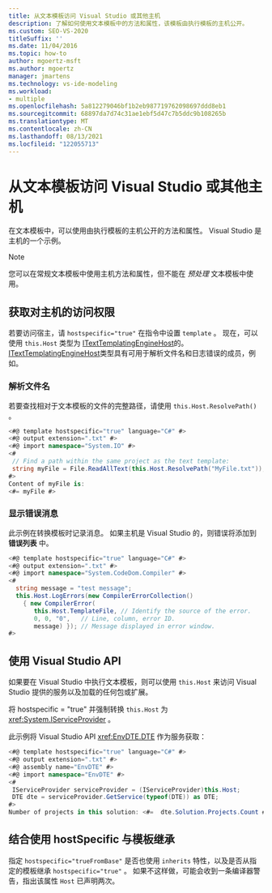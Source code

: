 ```yaml
---
title: 从文本模板访问 Visual Studio 或其他主机
description: 了解如何使用文本模板中的方法和属性，该模板由执行模板的主机公开。
ms.custom: SEO-VS-2020
titleSuffix: ''
ms.date: 11/04/2016
ms.topic: how-to
author: mgoertz-msft
ms.author: mgoertz
manager: jmartens
ms.technology: vs-ide-modeling
ms.workload:
- multiple
ms.openlocfilehash: 5a812279046bf1b2eb987719762098697ddd8eb1
ms.sourcegitcommit: 68897da7d74c31ae1ebf5d47c7b5ddc9b108265b
ms.translationtype: MT
ms.contentlocale: zh-CN
ms.lasthandoff: 08/13/2021
ms.locfileid: "122055713"
---
```

# <a name="access-visual-studio-or-other-hosts-from-a-text-template"></a>从文本模板访问 Visual Studio 或其他主机

在文本模板中，可以使用由执行模板的主机公开的方法和属性。 Visual Studio 是主机的一个示例。

> [!NOTE]
> 您可以在常规文本模板中使用主机方法和属性，但不能在 *预处理* 文本模板中使用。

## <a name="obtain-access-to-the-host"></a>获取对主机的访问权限

若要访问宿主，请 `hostspecific="true"` 在指令中设置 `template` 。 现在，可以使用 `this.Host` 类型为 [ITextTemplatingEngineHost](/previous-versions/visualstudio/visual-studio-2012/bb126505(v=vs.110))的。 [ITextTemplatingEngineHost](/previous-versions/visualstudio/visual-studio-2012/bb126505(v=vs.110))类型具有可用于解析文件名和日志错误的成员，例如。

### <a name="resolve-file-names"></a>解析文件名

若要查找相对于文本模板的文件的完整路径，请使用 `this.Host.ResolvePath()` 。

```csharp
<#@ template hostspecific="true" language="C#" #>
<#@ output extension=".txt" #>
<#@ import namespace="System.IO" #>
<#
 // Find a path within the same project as the text template:
 string myFile = File.ReadAllText(this.Host.ResolvePath("MyFile.txt"));
#>
Content of myFile is:
<#= myFile #>
```

### <a name="display-error-messages"></a>显示错误消息

此示例在转换模板时记录消息。 如果主机是 Visual Studio 的，则错误将添加到 **错误列表** 中。

```csharp
<#@ template hostspecific="true" language="C#" #>
<#@ output extension=".txt" #>
<#@ import namespace="System.CodeDom.Compiler" #>
<#
  string message = "test message";
  this.Host.LogErrors(new CompilerErrorCollection()
    { new CompilerError(
       this.Host.TemplateFile, // Identify the source of the error.
       0, 0, "0",   // Line, column, error ID.
       message) }); // Message displayed in error window.
#>
```

## <a name="use-the-visual-studio-api"></a>使用 Visual Studio API

如果要在 Visual Studio 中执行文本模板，则可以使用 `this.Host` 来访问 Visual Studio 提供的服务以及加载的任何包或扩展。

将 hostspecific = "true" 并强制转换 `this.Host` 为 <xref:System.IServiceProvider> 。

此示例将 Visual Studio API <xref:EnvDTE.DTE> 作为服务获取：

```csharp
<#@ template hostspecific="true" language="C#" #>
<#@ output extension=".txt" #>
<#@ assembly name="EnvDTE" #>
<#@ import namespace="EnvDTE" #>
<#
 IServiceProvider serviceProvider = (IServiceProvider)this.Host;
 DTE dte = serviceProvider.GetService(typeof(DTE)) as DTE;
#>
Number of projects in this solution: <#=  dte.Solution.Projects.Count #>
```

## <a name="use-hostspecific-with-template-inheritance"></a>结合使用 hostSpecific 与模板继承

指定 `hostspecific="trueFromBase"` 是否也使用 `inherits` 特性，以及是否从指定的模板继承 `hostspecific="true"` 。 如果不这样做，可能会收到一条编译器警告，指出该属性 `Host` 已声明两次。
